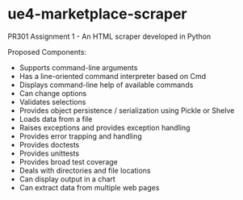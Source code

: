 # ue4-marketplace-scraper
PR301 Assignment 1 - An HTML scraper developed in Python

Proposed Components:
- Supports command-line arguments
- Has a line-oriented command interpreter based on Cmd
- Displays command-line help of available commands
- Can change options
- Validates selections
- Provides object persistence / serialization using Pickle or Shelve
- Loads data from a file
- Raises exceptions and provides exception handling
- Provides error trapping and handling
- Provides doctests
- Provides unittests
- Provides broad test coverage
- Deals with directories and file locations
- Can display output in a chart
- Can extract data from multiple web pages
